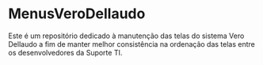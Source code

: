 # MenusVeroDellaudo
Este é um repositório dedicado à manutenção das telas do sistema Vero Dellaudo a fim de manter melhor consistência na ordenação das telas entre os desenvolvedores da Suporte TI.
